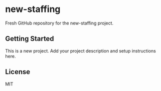 # new-staffing

Fresh GitHub repository for the new-staffing project.

## Getting Started

This is a new project. Add your project description and setup instructions here.

## License

MIT
